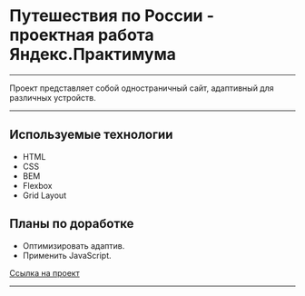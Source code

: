 # Путешествия по России - проектная работа Яндекс.Практимума

---

Проект представляет собой одностраничный сайт, адаптивный для различных устройств.

---

## Используемые технологии
* HTML
* CSS
* BEM
* Flexbox
* Grid Layout

## Планы по доработке
* Оптимизировать адаптив.
* Применить JavaScript.

[Ссылка на проект](https://totalretard.github.io/russian-travel/)

---

